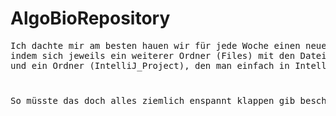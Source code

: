 # AlgoBioRepository

<pre>Ich dachte mir am besten hauen wir für jede Woche einen neuen Ordner
indem sich jeweils ein weiterer Ordner (Files) mit den Datein zu den Aufgaben 
und ein Ordner (IntelliJ_Project), den man einfach in IntelliJ als Project öffnen kann, befinden.

So müsste das doch alles ziemlich enspannt klappen gib bescheid wenn du was ändern willst. <font size="20">🤷‍♂️</font></pre>


